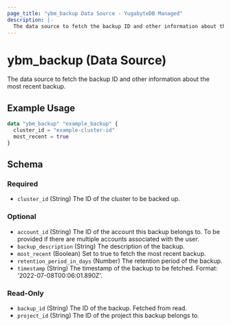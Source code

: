 ```yaml
---
page_title: "ybm_backup Data Source - YugabyteDB Managed"
description: |-
  The data source to fetch the backup ID and other information about the most recent backup.
---
```


# ybm_backup (Data Source)

The data source to fetch the backup ID and other information about the most recent backup.


## Example Usage

```terraform
data "ybm_backup" "example_backup" {
  cluster_id = "example-cluster-id"
  most_recent = true
}
```

<!-- schema generated by tfplugindocs -->
## Schema

### Required

- `cluster_id` (String) The ID of the cluster to be backed up.

### Optional

- `account_id` (String) The ID of the account this backup belongs to. To be provided if there are multiple accounts associated with the user.
- `backup_description` (String) The description of the backup.
- `most_recent` (Boolean) Set to true to fetch the most recent backup.
- `retention_period_in_days` (Number) The retention period of the backup.
- `timestamp` (String) The timestamp of the backup to be fetched. Format: '2022-07-08T00:06:01.890Z'.

### Read-Only

- `backup_id` (String) The ID of the backup. Fetched from read.
- `project_id` (String) The ID of the project this backup belongs to.
